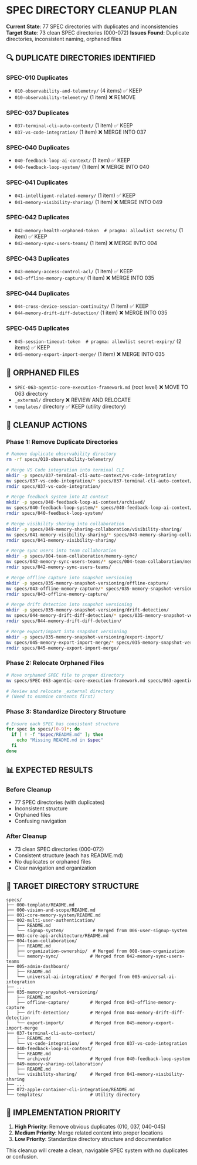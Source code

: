 # SPEC DIRECTORY CLEANUP PLAN

**Current State**: 77 SPEC directories with duplicates and inconsistencies
**Target State**: 73 clean SPEC directories (000-072)
**Issues Found**: Duplicate directories, inconsistent naming, orphaned files

## 🔍 **DUPLICATE DIRECTORIES IDENTIFIED**

### **SPEC-010 Duplicates**
- `010-observability-and-telemetry/` (4 items) ✅ KEEP
- `010-observability-telemetry/` (1 item) ❌ REMOVE

### **SPEC-037 Duplicates**
- `037-terminal-cli-auto-context/` (1 item) ✅ KEEP
- `037-vs-code-integration/` (1 item) ❌ MERGE INTO 037

### **SPEC-040 Duplicates**
- `040-feedback-loop-ai-context/` (1 item) ✅ KEEP
- `040-feedback-loop-system/` (1 item) ❌ MERGE INTO 040

### **SPEC-041 Duplicates**
- `041-intelligent-related-memory/` (1 item) ✅ KEEP
- `041-memory-visibility-sharing/` (1 item) ❌ MERGE INTO 049

### **SPEC-042 Duplicates**
- `042-memory-health-orphaned-token  # pragma: allowlist secrets/` (1 item) ✅ KEEP
- `042-memory-sync-users-teams/` (1 item) ❌ MERGE INTO 004

### **SPEC-043 Duplicates**
- `043-memory-access-control-acl/` (1 item) ✅ KEEP
- `043-offline-memory-capture/` (1 item) ❌ MERGE INTO 035

### **SPEC-044 Duplicates**
- `044-cross-device-session-continuity/` (1 item) ✅ KEEP
- `044-memory-drift-diff-detection/` (1 item) ❌ MERGE INTO 035

### **SPEC-045 Duplicates**
- `045-session-timeout-token  # pragma: allowlist secret-expiry/` (2 items) ✅ KEEP
- `045-memory-export-import-merge/` (1 item) ❌ MERGE INTO 035

## 📁 **ORPHANED FILES**
- `SPEC-063-agentic-core-execution-framework.md` (root level) ❌ MOVE TO 063 directory
- `_external/` directory ❌ REVIEW AND RELOCATE
- `templates/` directory ✅ KEEP (utility directory)

## 🎯 **CLEANUP ACTIONS**

### **Phase 1: Remove Duplicate Directories**
```bash
# Remove duplicate observability directory
rm -rf specs/010-observability-telemetry/

# Merge VS Code integration into terminal CLI
mkdir -p specs/037-terminal-cli-auto-context/vs-code-integration/
mv specs/037-vs-code-integration/* specs/037-terminal-cli-auto-context/vs-code-integration/
rmdir specs/037-vs-code-integration/

# Merge feedback system into AI context
mkdir -p specs/040-feedback-loop-ai-context/archived/
mv specs/040-feedback-loop-system/* specs/040-feedback-loop-ai-context/archived/
rmdir specs/040-feedback-loop-system/

# Merge visibility sharing into collaboration
mkdir -p specs/049-memory-sharing-collaboration/visibility-sharing/
mv specs/041-memory-visibility-sharing/* specs/049-memory-sharing-collaboration/visibility-sharing/
rmdir specs/041-memory-visibility-sharing/

# Merge sync users into team collaboration
mkdir -p specs/004-team-collaboration/memory-sync/
mv specs/042-memory-sync-users-teams/* specs/004-team-collaboration/memory-sync/
rmdir specs/042-memory-sync-users-teams/

# Merge offline capture into snapshot versioning
mkdir -p specs/035-memory-snapshot-versioning/offline-capture/
mv specs/043-offline-memory-capture/* specs/035-memory-snapshot-versioning/offline-capture/
rmdir specs/043-offline-memory-capture/

# Merge drift detection into snapshot versioning
mkdir -p specs/035-memory-snapshot-versioning/drift-detection/
mv specs/044-memory-drift-diff-detection/* specs/035-memory-snapshot-versioning/drift-detection/
rmdir specs/044-memory-drift-diff-detection/

# Merge export/import into snapshot versioning
mkdir -p specs/035-memory-snapshot-versioning/export-import/
mv specs/045-memory-export-import-merge/* specs/035-memory-snapshot-versioning/export-import/
rmdir specs/045-memory-export-import-merge/
```

### **Phase 2: Relocate Orphaned Files**
```bash
# Move orphaned SPEC file to proper directory
mv specs/SPEC-063-agentic-core-execution-framework.md specs/063-agentic-core-execution/

# Review and relocate _external directory
# (Need to examine contents first)
```

### **Phase 3: Standardize Directory Structure**
```bash
# Ensure each SPEC has consistent structure
for spec in specs/[0-9]*; do
  if [ ! -f "$spec/README.md" ]; then
    echo "Missing README.md in $spec"
  fi
done
```

## 📊 **EXPECTED RESULTS**

### **Before Cleanup**
- 77 SPEC directories (with duplicates)
- Inconsistent structure
- Orphaned files
- Confusing navigation

### **After Cleanup**
- 73 clean SPEC directories (000-072)
- Consistent structure (each has README.md)
- No duplicates or orphaned files
- Clear navigation and organization

## 🎯 **TARGET DIRECTORY STRUCTURE**

```
specs/
├── 000-template/README.md
├── 000-vision-and-scope/README.md
├── 001-core-memory-system/README.md
├── 002-multi-user-authentication/
│   ├── README.md
│   └── signup-system/           # Merged from 006-user-signup-system
├── 003-core-api-architecture/README.md
├── 004-team-collaboration/
│   ├── README.md
│   ├── organization-ownership/  # Merged from 008-team-organization
│   └── memory-sync/            # Merged from 042-memory-sync-users-teams
├── 005-admin-dashboard/
│   ├── README.md
│   └── universal-ai-integration/ # Merged from 005-universal-ai-integration
├── ...
├── 035-memory-snapshot-versioning/
│   ├── README.md
│   ├── offline-capture/        # Merged from 043-offline-memory-capture
│   ├── drift-detection/        # Merged from 044-memory-drift-diff-detection
│   └── export-import/          # Merged from 045-memory-export-import-merge
├── 037-terminal-cli-auto-context/
│   ├── README.md
│   └── vs-code-integration/    # Merged from 037-vs-code-integration
├── 040-feedback-loop-ai-context/
│   ├── README.md
│   └── archived/               # Merged from 040-feedback-loop-system
├── 049-memory-sharing-collaboration/
│   ├── README.md
│   └── visibility-sharing/     # Merged from 041-memory-visibility-sharing
├── ...
├── 072-apple-container-cli-integration/README.md
└── templates/                  # Utility directory
```

## 🚀 **IMPLEMENTATION PRIORITY**

1. **High Priority**: Remove obvious duplicates (010, 037, 040-045)
2. **Medium Priority**: Merge related content into proper locations
3. **Low Priority**: Standardize directory structure and documentation

This cleanup will create a clean, navigable SPEC system with no duplicates or confusion.
